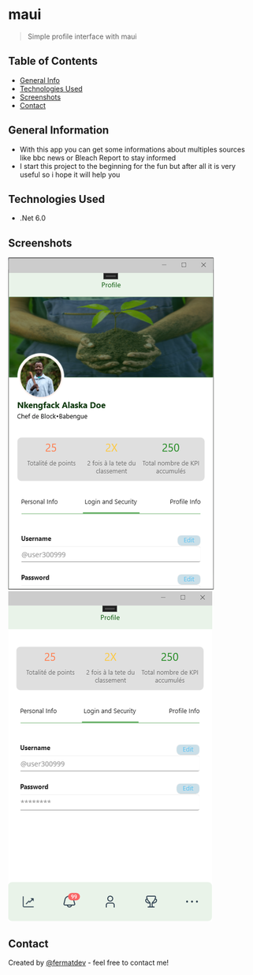 # maui
> Simple profile interface with maui

## Table of Contents
* [General Info](#general-information)
* [Technologies Used](#technologies-used)
* [Screenshots](#screenshots)
* [Contact](#contact)
<!-- * [License](#license) -->


## General Information
- With this app you can get some informations about multiples sources like bbc news or Bleach Report to stay informed
- I start this project to the beginning for the fun but after all it is very useful so i hope it will help you


## Technologies Used
- .Net 6.0


## Screenshots
![Example screenshot](./Resources/Images/screen.PNG)
![Example screenshot](./Resources/Images/screen1.png)





## Contact
Created by [@fermatdev](https://mailto:aimericpouga28@gmail.com/) - feel free to contact me!


<!-- ## License -->
<!-- This project is open source and available under the [  MIT ]. -->
